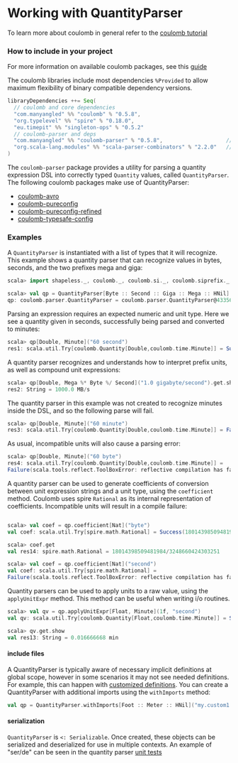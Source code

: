 # Working with QuantityParser

To learn more about coulomb in general refer to the
[coulomb tutorial](../README.md#tutorial)

### How to include in your project

For more information on available coulomb packages, see this
[guide](../README.md#how-to-include-coulomb-in-your-project)

The coulomb libraries include most dependencies `%Provided` to allow maximum flexibility
of binary compatible dependency versions.

```scala
libraryDependencies ++= Seq(
  // coulomb and core dependencies
  "com.manyangled" %% "coulomb" % "0.5.8",
  "org.typelevel" %% "spire" % "0.18.0",
  "eu.timepit" %% "singleton-ops" % "0.5.2"
  // coulomb-parser and deps
  "com.manyangled" %% "coulomb-parser" % "0.5.8",                    // QuantityParser
  "org.scala-lang.modules" %% "scala-parser-combinators" % "2.2.0"   // %Provided parser dependency
)
```

The `coulomb-parser` package provides a utility for parsing a quantity expression DSL into
correctly typed `Quantity` values, called `QuantityParser`.
The following coulomb packages make use of QuantityParser:

* [coulomb-avro](../coulomb-avro/)
* [coulomb-pureconfig](../coulomb-pureconfig/)
* [coulomb-pureconfig-refined](../coulomb-pureconfig-refined/)
* [coulomb-typesafe-config](../coulomb-typesafe-config/)

### Examples

A `QuantityParser` is instantiated with a list of types that it will recognize.
This example shows a quantity parser that can recognize values in bytes, seconds,
and the two prefixes mega and giga:
```scala
scala> import shapeless._, coulomb._, coulomb.si._, coulomb.siprefix._, coulomb.info._, coulomb.time._, coulomb.parser._

scala> val qp = QuantityParser[Byte :: Second :: Giga :: Mega :: HNil]
qp: coulomb.parser.QuantityParser = coulomb.parser.QuantityParser@43356dd9
```

Parsing an expression requires an expected numeric and unit type.
Here we see a quantity given in seconds, successfully being parsed and converted to minutes:
```scala
scala> qp[Double, Minute]("60 second")
res1: scala.util.Try[coulomb.Quantity[Double,coulomb.time.Minute]] = Success(Quantity(1.0))
```

A quantity parser recognizes and understands how to interpret prefix units, as well as
compound unit expressions:
```scala
scala> qp[Double, Mega %* Byte %/ Second]("1.0 gigabyte/second").get.show
res2: String = 1000.0 MB/s
```

The quantity parser in this example was not created to recognize minutes inside the DSL, and so
the following parse will fail.
```scala
scala> qp[Double, Minute]("60 minute")
res3: scala.util.Try[coulomb.Quantity[Double,coulomb.time.Minute]] = Failure(coulomb.parser.QPLexingException: ')' expected but 'm' found)
```

As usual, incompatible units will also cause a parsing error:
```scala
scala> qp[Double, Minute]("60 byte")
res4: scala.util.Try[coulomb.Quantity[Double,coulomb.time.Minute]] =
Failure(scala.tools.reflect.ToolBoxError: reflective compilation has failed ...
```

A quantity parser can be used to generate coefficients of conversion between
unit expression strings and a unit type, using the `coefficient` method.
Coulomb uses spire `Rational` as its internal representation of coefficients.
Incompatible units will result in a compile failure:

```scala

scala> val coef = qp.coefficient[Nat]("byte")
val coef: scala.util.Try[spire.math.Rational] = Success(18014398509481984/3248660424303251)

scala> coef.get
val res14: spire.math.Rational = 18014398509481984/3248660424303251

scala> val coef = qp.coefficient[Nat]("second")
val coef: scala.util.Try[spire.math.Rational] =
Failure(scala.tools.reflect.ToolBoxError: reflective compilation has failed:
```

Quantity parsers can be used to apply units to a raw value, using the `applyUnitExpr` method.
This method can be useful when writing i/o routines.

```scala
scala> val qv = qp.applyUnitExpr[Float, Minute](1f, "second")
val qv: scala.util.Try[coulomb.Quantity[Float,coulomb.time.Minute]] = Success(Quantity(0.016666668))

scala> qv.get.show
val res13: String = 0.016666668 min
```

#### include files

A QuantityParser is typically aware of necessary implicit definitions at global scope,
however in some scenarios it may not see needed definitions.
For example, this can happen with
[customized definitions](../README.md#unit-conversions-for-custom-value-types).
You can create a QuantityParser with additional imports using the `withImports` method:

```scala
val qp = QuantityParser.withImports[Foot :: Meter :: HNil]("my.custom1._", "my.custom2._", ...)
```

#### serialization

`QuantityParser` is `<: Serializable`.
Once created, these objects can be serialized and deserialized for use in
multiple contexts.
An example of "ser/de" can be seen in the quantity parser
[unit tests](../coulomb-tests/src/test/scala/coulomb/QuantityParser.scala)
